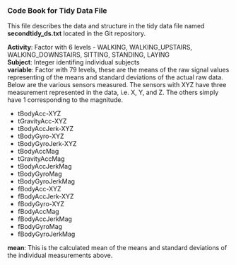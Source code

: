 ### Code Book for Tidy Data File
This file describes the data and structure in the tidy data file named **secondtidy_ds.txt** located in the Git repository.

**Activity**: Factor with 6 levels -  WALKING, WALKING_UPSTAIRS, WALKING_DOWNSTAIRS, SITTING, STANDING, LAYING  
**Subject**: Integer identifing individual subjects  
**variable**: Factor with 79 levels, these are the means of the raw signal values representing of the means and standard deviations of the actual raw data. Below are the various sensors measured. The sensors with XYZ have three measurement represented in the data, i.e. X, Y, and Z. The others simply have 1 corresponding to the magnitude. 
* tBodyAcc-XYZ
* tGravityAcc-XYZ
* tBodyAccJerk-XYZ
* tBodyGyro-XYZ
* tBodyGyroJerk-XYZ
* tBodyAccMag
* tGravityAccMag
* tBodyAccJerkMag
* tBodyGyroMag
* tBodyGyroJerkMag
* fBodyAcc-XYZ
* fBodyAccJerk-XYZ
* fBodyGyro-XYZ
* fBodyAccMag
* fBodyAccJerkMag
* fBodyGyroMag
* fBodyGyroJerkMag

**mean**: This is the calculated mean of the means and standard deviations of the individual measurements above.